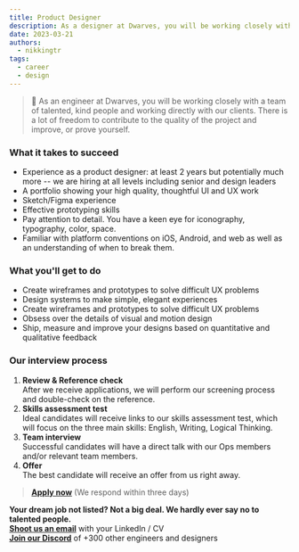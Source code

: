 ```yaml
---
title: Product Designer
description: As a designer at Dwarves, you will be working closely with a team of talented, kind people and working directly with our clients. There is a lot of freedom to contribute to the quality of the project and improve, or prove yourself
date: 2023-03-21
authors:
  - nikkingtr
tags:
  - career
  - design
---
```


> 🤝 As an engineer at Dwarves, you will be working closely with a team of talented, kind people and working directly with our clients. There is a lot of freedom to contribute to the quality of the project and improve, or prove yourself.

### What it takes to succeed

- Experience as a product designer: at least 2 years but potentially much more -- we are hiring at all levels including senior and design leaders
- A portfolio showing your high quality, thoughtful UI and UX work
- Sketch/Figma experience
- Effective prototyping skills
- Pay attention to detail. You have a keen eye for iconography, typography, color, space.
- Familiar with platform conventions on iOS, Android, and web as well as an understanding of when to break them.

### What you'll get to do

- Create wireframes and prototypes to solve difficult UX problems
- Design systems to make simple, elegant experiences
- Create wireframes and prototypes to solve difficult UX problems
- Obsess over the details of visual and motion design
- Ship, measure and improve your designs based on quantitative and qualitative feedback

### Our interview process

1. **Review & Reference check**<br>After we receive applications, we will perform our screening process and double-check on the reference.
2. **Skills assessment test**<br>Ideal candidates will receive links to our skills assessment test, which will focus on the three main skills: English, Writing, Logical Thinking.
3. **Team interview**<br>Successful candidates will have a direct talk with our Ops members and/or relevant team members.
4. **Offer**<br>The best candidate will receive an offer from us right away.

> **[Apply now](mailto:spawn@d.foundation)** (We respond within three days)

**Your dream job not listed? Not a big deal. We hardly ever say no to talented people.**\
[**Shoot us an email**](mailto:spawn@d.foundation) with your LinkedIn / CV\
[**Join our Discord**](https://discord.gg/dfoundation) of +300 other engineers and designers
